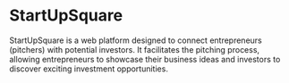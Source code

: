# StartUpSquare
StartUpSquare is a web platform designed to connect entrepreneurs (pitchers) with potential investors. It facilitates the pitching process, allowing entrepreneurs to showcase their business ideas and investors to discover exciting investment opportunities.

